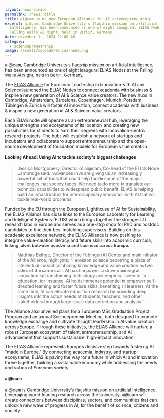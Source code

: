 ```yaml
---
layout: news-single
permalink: /news/:title
title: ai@cam joins new European Alliance for AI sciencepreneurship
excerpt: ai@cam, Cambridge University’s flagship mission on artificial
  intelligence, has been announced as one of eight inaugural ELIAS Nodes at the
  Falling Walls AI Night, held in Berlin, Germany.
date: November 11, 2024 12:00 AM
category:
  - sciencepreneurship
image: /assets/uploads/ellias-node.png
---
```

ai@cam, Cambridge University’s flagship mission on artificial intelligence, has been announced as one of eight inaugural ELIAS Nodes at the Falling Walls AI Night, held in Berlin, Germany. 

The [ELIAS Alliance](https://elias-ai.eu/elias-alliance/) for European Leadership in Innovation with AI and Science launched the ELIAS Nodes to connect academia with business & inspire a new generation of AI & Science value creators. The new hubs in Cambridge, Amsterdam, Barcelona, Copenhagen, Munich, Potsdam, Tübingen & Zurich will foster AI innovation, connect academia with business & inspire a new generation of AI & Science value creators.

Each ELIAS node will operate as an entrepreneurial hub, leveraging the unique strengths and ecosystems of its location, and creating new possibilities for students to earn their degrees with innovation-centric research projects. The hubs will establish a network of startups and incubators and collaborate to support entrepreneurship and the open-source development of foundation models for European value creation.  

#### **Looking Ahead: Using AI to tackle society's biggest challenges**

> Jessica Montgomery, Director of ai@cam, Co-head of the ELIAS Node Cambridge said: “Advances in AI are giving us an increasingly powerful set of tools that could help tackle some of the major challenges that society faces. We need to do more to translate our technical capabilities to widespread public benefit. ELIAS is helping build an infrastructure for interdisciplinary innovation with AI that will tackle real-world problems.

Funded by the EU through the European Lighthouse of AI for Sustainability, the ELIAS Alliance has close links to the European Laboratory for Learning and Intelligent Systems (ELLIS) which brings together the strongest AI research labs in Europe and serves as a one-stop shop for PhD and postdoc candidates to find their best matching supervisors. Building on this academic excellence network, the ELIAS Alliance is now pushing to integrate value-creation literacy and future skills into academic curricula, linking talent between academia and business across Europe. 

> Matthias Bethge, Director of the Tübingen AI Center and main initiator of the Alliance, highlights: “I envision science becoming a place of intellectual pursuit combining knowledge and value creation as two sides of the same coin. AI has the power to drive meaningful innovation by transforming technology and empirical science. In education, for instance, AI holds immense potential to empower self-directed learning and foster future skills, benefiting all learners. At the same time, AI can elevate education research by providing deep insights into the actual needs of students, teachers, and other stakeholders through large-scale data collection and analysis.” 

The Alliance also unveiled plans for a European MSc Graduation Project Program and an annual Sciencepreneur Meeting, both designed to promote knowledge exchange and cultivate thought leadership in AI value creation across Europe. Through these initiatives, the ELIAS Alliance will nurture a robust European ecosystem of talent, entrepreneurship, and AI advancement that supports sustainable, high-impact innovation. 

The ELIAS Alliance represents Europe’s decisive step towards fostering AI “made in Europe.” By connecting academia, industry, and startup ecosystems, ELIAS is paving the way for a future in which AI and innovation thrive together, building a sustainable economy while addressing the needs and values of European society. 

#### **a﻿i@cam**

ai@cam is Cambridge University’s flagship mission on artificial intelligence. Leveraging world-leading research across the University, ai@cam will create connections between disciplines, sectors, and communities that can unlock a new wave of progress in AI, for the benefit of science, citizens and society.